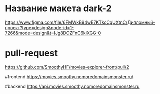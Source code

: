 # Название макета dark-2
https://www.figma.com/file/6FMWkB94wE7KTkcCgUXtnC/Дипломный-проект?type=design&node-id=1-7266&mode=design&t=IJg8DOZFnC6klXGG-0

# pull-request
https://github.com/SmoothyHF/movies-explorer-front/pull/2

#frontend
https://movies.smoothy.nomoredomainsmonster.ru/

#backend
https://api.movies.smoothy.nomoredomainsmonster.ru